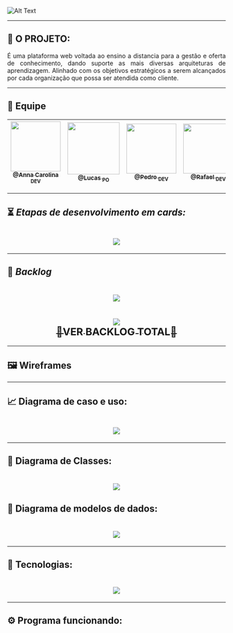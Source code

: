 ![Alt Text](https://github.com/developersapi/LMSApp/blob/main/GIFs/sprint%201.gif)

--------------------------------------------------------------------------------------------------------------------
## :microscope: O PROJETO: 

<p align="justify"> É uma plataforma web voltada ao ensino a distancia para a gestão e oferta de conhecimento, dando suporte as mais diversas arquiteturas de aprendizagem. Alinhado com os objetivos estratégicos a serem alcançados por cada organização que possa ser atendida como cliente.</p>


--------------------------------------------------------------------------------------------------------------------
## 	:handshake: Equipe

[<img src="https://github.com/developersapi/LMSApp/blob/main/anna.jpeg" width=115 > <br> <sub> @Anna Carolina <sub> DEV </sub>](https://github.com/AnnaCMendes)| [<img src="https://github.com/developersapi/LMSApp/blob/main/lucas.jpg" width=120 > <br> <sub> @Lucas <sub> PO </sub>](https://github.com/lucassilva676) | [<img src="https://github.com/developersapi/LMSApp/blob/main/pedrofs.jpg" width=115 > <br> <sub> @Pedro <sub> DEV </sub>](https://github.com/PedroSilva201) | [<img src="https://github.com/developersapi/LMSApp/blob/main/rafael.jpg" width=115 > <br> <sub> @Rafael <sub> DEV </sub>](https://github.com/rafaeldossper)| [<img src="https://github.com/developersapi/LMSApp/blob/main/ricardofoto.jpg" width=115 > <br> <sub> @Ricardo <sub> SM </sub>](https://github.com/RicardoSousaPaiva) 
 | :---: |:---:|:---:|:---:|:---:|

--------------------------------------------------------------------------------------------------------------------

## :hourglass_flowing_sand: **_Etapas de desenvolvimento em cards:_**

## <h1 align="center"> ![](https://github.com/developersapi/LMSApp/blob/sprint1/core/static/images/artefatos/sprint%20card%201%20escuro.png) </h1> 

--------------------------------------------------------------------------------------------------------------------

## :bookmark: **_Backlog_**

## <h1 align="center"> ![](https://github.com/developersapi/LMSApp/blob/sprint1/core/static/images/artefatos/STORY.png) </h1>
## <h1 align="center"> [<img src="https://github.com/developersapi/LMSApp/blob/main/backlogimg.png"> <br> <sub>🔎VER BACKLOG TOTAL📅</sub>](https://drive.google.com/file/d/1jnB04Cl06XppKSc_bKxE36pSUcaZdv74/view?usp=sharing) </h1>

--------------------------------------------------------------------------------------------------------------------

## :framed_picture: Wireframes

--------------------------------------------------------------------------------------------------------------------

## :chart_with_upwards_trend: Diagrama de caso e uso:

### <h1 align="center"> ![](https://github.com/developersapi/LMSApp/blob/sprint1/core/static/images/artefatos/use%20case%20diagram.png) </h1>

--------------------------------------------------------------------------------------------------------------------

## :tea: Diagrama de Classes:

### <h1 align="center"> ![](https://github.com/developersapi/LMSApp/blob/sprint1/core/static/images/artefatos/Class%20Diagram%20nEDUC.jpeg) </h1>

## :tea: Diagrama de modelos de dados:

 ### <h1 align="center"> ![](https://github.com/developersapi/LMSApp/blob/sprint1/core/static/images/artefatos/Diagrama%20Entidade%20Relacionamento.jpg) </h1> 
 
--------------------------------------------------------------------------------------------------------------------

## :rocket: Tecnologias:

### <h1 align="center"> ![](https://github.com/developersapi/LMSApp/blob/sprint1/core/static/images/tecnologia.png) </h1> 

--------------------------------------------------------------------------------------------------------------------

## :gear: Programa funcionando:
